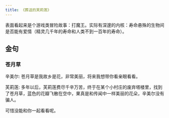 ```yaml
---
title: 《葬送的芙莉莲》
---
```


表面看起来是个游戏类冒险故事：打魔王。实际有深邃的内核：寿命悬殊的生物间是否能有爱情（精灵几千年的寿命和人类不到一百年的寿命）。

## 金句

### 苍月草
辛美尔: 
苍月草是我故乡是花，非常美丽，将来我想带你看亲眼看看。

芙莉莲:
多年以后，芙莉莲费尽千辛万苦，终于在某个小村庄的废弃塔楼里，找到了苍月草，蓝色的花瓣飞散在空中，果真是和传闻中一样美丽的花朵，辛美尔没有骗人。

可惜没能和你一起看看呢。
